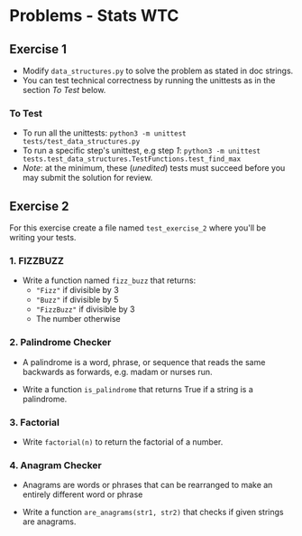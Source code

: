 # Problems - Stats WTC

## Exercise 1


* Modify `data_structures.py` to solve the problem as stated in doc strings.
* You can test technical correctness by running the unittests as in the section *To Test* below.

### To Test

* To run all the unittests: `python3 -m unittest tests/test_data_structures.py`
* To run a specific step's unittest, e.g step *1*: `python3 -m unittest tests.test_data_structures.TestFunctions.test_find_max`
* _Note_: at the minimum, these (*unedited*) tests must succeed before you may submit the solution for review.


## Exercise 2

For this exercise create a file named `test_exercise_2` where you'll be writing your tests.

### 1. FIZZBUZZ
- Write a function named `fizz_buzz` that returns:
  - `"Fizz"` if divisible by 3
  - `"Buzz"` if divisible by 5
  - `"FizzBuzz"` if divisible by 3
  - The number otherwise


### 2. Palindrome Checker
- A palindrome is a word, phrase, or sequence that reads the same backwards as forwards, e.g. madam or nurses run.

- Write a function `is_palindrome` that returns True if a string is a palindrome.


### 3. Factorial
- Write `factorial(n)` to return the factorial of a number.

### 4. Anagram Checker
- Anagrams are words or phrases that can be rearranged to make an entirely different word or phrase

- Write a function `are_anagrams(str1, str2)` that checks if given strings are anagrams.